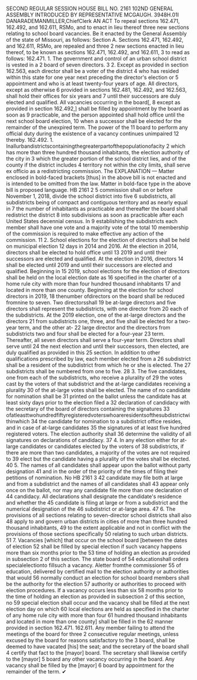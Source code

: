 SECOND REGULAR SESSION
HOUSE BILL NO. 2161
102ND GENERAL ASSEMBLY
INTRODUCED BY REPRESENTATIVE MCGAUGH.
3948H.01I DANARADEMANMILLER,ChiefClerk
AN ACT
To repeal sections 162.471, 162.492, and 162.611, RSMo, and to enact in lieu thereof three
new sections relating to school board vacancies.
Be it enacted by the General Assembly of the state of Missouri, as follows:
Section A. Sections 162.471, 162.492, and 162.611, RSMo, are repealed and three
2 new sections enacted in lieu thereof, to be known as sections 162.471, 162.492, and 162.611,
3 to read as follows:
162.471. 1. The government and control of an urban school district is vested in a
2 board of seven directors.
3 2. Except as provided in section 162.563, each director shall be a voter of the district
4 who has resided within this state for one year next preceding the director's election or
5 appointment and who is at least twenty-four years of age. All directors, except as otherwise
6 provided in sections 162.481, 162.492, and 162.563, shall hold their offices for six years and
7 until their successors are duly elected and qualified. All vacancies occurring in the board[,
8 except as provided in section 162.492,] shall be filled by appointment by the board as soon as
9 practicable, and the person appointed shall hold office until the next school board election,
10 when a successor shall be elected for the remainder of the unexpired term. The power of the
11 board to perform any official duty during the existence of a vacancy continues unimpaired
12 thereby.
162.492. 1. Inallurbandistrictscontainingthegreaterpartofthepopulationofacity
2 which has more than three hundred thousand inhabitants, the election authority of the city in
3 which the greater portion of the school district lies, and of the county if the district includes
4 territory not within the city limits, shall serve ex officio as a redistricting commission. The
EXPLANATION — Matter enclosed in bold-faced brackets [thus] in the above bill is not enacted and is
intended to be omitted from the law. Matter in bold-face type in the above bill is proposed language.
HB 2161 2
5 commission shall on or before November 1, 2018, divide the school district into five
6 subdistricts, all subdistricts being of compact and contiguous territory and as nearly equal in
7 the number of inhabitants as practicable and thereafter the board shall redistrict the district
8 into subdivisions as soon as practicable after each United States decennial census. In
9 establishing the subdistricts each member shall have one vote and a majority vote of the total
10 membership of the commission is required to make effective any action of the commission.
11 2. School elections for the election of directors shall be held on municipal election
12 days in 2014 and 2016. At the election in 2014, directors shall be elected to hold office until
13 2019 and until their successors are elected and qualified. At the election in 2016, directors
14 shall be elected until 2019 and until their successors are elected and qualified. Beginning in
15 2019, school elections for the election of directors shall be held on the local election date as
16 specified in the charter of a home rule city with more than four hundred thousand inhabitants
17 and located in more than one county. Beginning at the election for school directors in 2019,
18 thenumber ofdirectors on the board shall be reduced fromnine to seven. Two directorsshall
19 be at-large directors and five directors shall represent the subdistricts, with one director from
20 each of the subdistricts. At the 2019 election, one of the at-large directors and the directors
21 from subdistricts one, three, and five shall be elected for a two-year term, and the other at-
22 large director and the directors from subdistricts two and four shall be elected for a four-year
23 term. Thereafter, all seven directors shall serve a four-year term. Directors shall serve until
24 the next election and until their successors, then elected, are duly qualified as provided in this
25 section. In addition to other qualifications prescribed by law, each member elected from a
26 subdistrict shall be a resident of the subdistrict from which he or she is elected. The
27 subdistricts shall be numbered from one to five.
28 3. The five candidates, one from each of the subdistricts, who receive a plurality of
29 the votes cast by the voters of that subdistrict and the at-large candidates receiving a plurality
30 of the at-large votes shall be elected. The name of no candidate for nomination shall be
31 printed on the ballot unless the candidate has at least sixty days prior to the election filed a
32 declaration of candidacy with the secretary of the board of directors containing the signatures
33 ofatleasttwohundredfiftyregisteredvoterswhoareresidentsofthesubdistrictwithinwhich
34 the candidate for nomination to a subdistrict office resides, and in case of at-large candidates
35 the signatures of at least five hundred registered voters. The election authority shall
36 determine the validity of all signatures on declarations of candidacy.
37 4. In any election either for at-large candidates or candidates elected by the voters of
38 subdistricts, if there are more than two candidates, a majority of the votes are not required to
39 elect but the candidate having a plurality of the votes shall be elected.
40 5. The names of all candidates shall appear upon the ballot without party designation
41 and in the order of the priority of the times of filing their petitions of nomination. No
HB 2161 3
42 candidate may file both at large and from a subdistrict and the names of all candidates shall
43 appear only once on the ballot, nor may any candidate file more than one declaration of
44 candidacy. All declarations shall designate the candidate's residence and whether the
45 candidate is filing at large or from a subdistrict and the numerical designation of the
46 subdistrict or at-large area.
47 6. The provisions of all sections relating to seven-director school districts shall also
48 apply to and govern urban districts in cities of more than three hundred thousand inhabitants,
49 to the extent applicable and not in conflict with the provisions of those sections specifically
50 relating to such urban districts.
51 7. Vacancies [which] that occur on the school board [between the dates of election
52 shall be filled by special election if such vacancy happens more than six months prior to the
53 time of holding an election as provided in subsection 2 of this section. The state board of
54 educationshall ordera specialelectionto fillsuch a vacancy. Aletter fromthe commissioner
55 of education, delivered by certified mail to the election authority or authorities that would
56 normally conduct an election for school board members shall be the authority for the election
57 authority or authorities to proceed with election procedures. If a vacancy occurs less than six
58 months prior to the time of holding an election as provided in subsection 2 of this section, no
59 special election shall occur and the vacancy shall be filled at the next election day on which
60 local elections are held as specified in the charter of any home rule city with more than four
61 hundred thousand inhabitants and located in more than one county] shall be filled in the
62 manner provided in section 162.471.
162.611. Any member failing to attend the meetings of the board for three
2 consecutive regular meetings, unless excused by the board for reasons satisfactory to the
3 board, shall be deemed to have vacated [his] the seat; and the secretary of the board shall
4 certify that fact to the [mayor] board. The secretary shall likewise certify to the [mayor]
5 board any other vacancy occurring in the board. Any vacancy shall be filled by the [mayor]
6 board by appointment for the remainder of the term.
✔